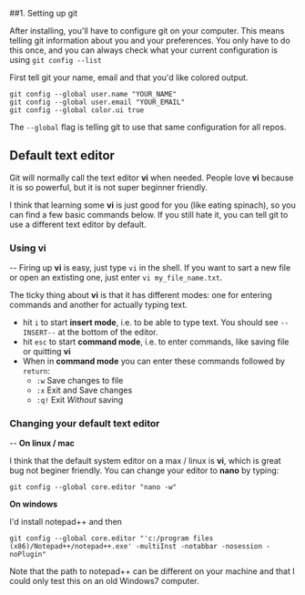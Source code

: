 ##1. Setting up git

After installing, you'll have to configure git on your computer. This means telling git information about you and your preferences. You only have to do this once, and you can always check what your current configuration is using `git config --list`

First tell git your name, email and that you'd like colored output.

    git config --global user.name "YOUR_NAME"
    git config --global user.email "YOUR_EMAIL"
    git config --global color.ui true

The `--global` flag is telling git to use that same configuration for all repos.

## Default text editor

Git will normally call the text editor __vi__ when needed. People love __vi__ because it is so powerful, but it is not super beginner friendly.

I think that learning some __vi__ is just good for you (like eating spinach), so you can find a few basic commands below. If you still hate it, you can tell git to use a different text editor by default.

### Using vi
--
Firing up __vi__ is easy, just type `vi` in the shell. If you want to sart a new file or open an extisting one, just enter `vi my_file_name.txt`.

The ticky thing about __vi__ is that it has different modes: one for entering commands and another for actually typing text.

* hit `i` to start __insert mode__, i.e. to be able to type text. You should see `--INSERT--` at the bottom of the editor.
* hit `esc` to start __command mode__, i.e. to enter commands, like saving file or quitting __vi__
* When in __command mode__ you can enter these commands followed by `return`:
   * `:w` Save changes to file
   * `:x` Exit and Save changes
   * `:q!` Exit _Without_ saving


### Changing your default text editor
--
__On linux / mac__

I think that the default system editor on a max / linux is __vi__, which is great bug not beginer friendly. You can change your editor to __nano__ by typing:

    git config --global core.editor "nano -w"

__On windows__

I'd install notepad++ and then

    git config --global core.editor "'c:/program files (x86)/Notepad++/notepad++.exe' -multiInst -notabbar -nosession -noPlugin"

Note that the path to notepad++ can be different on your machine and that I could only test this on an old Windows7 computer.
